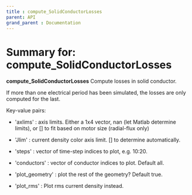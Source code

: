 ```yaml
---
title : compute_SolidConductorLosses
parent: API
grand_parent : Documentation
---
```

# Summary for: **compute_SolidConductorLosses**

**compute_SolidConductorLosses** Compute losses in solid conductor.

If more than one electrical period has been simulated, the losses are
only computed for the last.

Key-value pairs:

* 'axlims' : axis limits. Either a 1x4 vector, nan (let Matlab determine
limits), or [] to fit based on motor size (radial-flux only)

* 'Jlim' : current density color axis limit. [] to determine
automatically.

* 'steps' : vector of time-step indices to plot, e.g. 10:20.

* 'conductors' : vector of conductor indices to plot. Default all.

* 'plot_geometry' : plot the rest of the geometry? Default true.

* 'plot_rms' : Plot rms current density instead.

